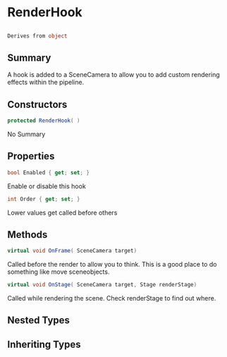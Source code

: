 # RenderHook

## 
```c#
Derives from object
```

## Summary

A hook is added to a SceneCamera to allow you to add custom rendering effects within the pipeline.
## Constructors

```c#
protected RenderHook( ) 
```
No Summary
## Properties

```c#
bool Enabled { get; set; } 
```
Enable or disable this hook
```c#
int Order { get; set; } 
```
Lower values get called before others
## Methods

```c#
virtual void OnFrame( SceneCamera target) 
```
Called before the render to allow you to think. This is a good
place to do something like move sceneobjects.
```c#
virtual void OnStage( SceneCamera target, Stage renderStage) 
```
Called while rendering the scene. Check renderStage to find out where.
## Nested Types

## Inheriting Types

